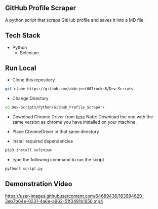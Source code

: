 ## GitHub Profile Scraper

A python script that scraps GitHub profile and saves it into a MD file.

## Tech Stack

* Python
	* Selenium

## Run Local

* Clone this repository

```bash
git clone https://github.com/abhijeet007rocks8/Dev-Scripts
```

* Change Directory

```bash
cd Dev-Scripts/Python/GitHub_Profile_Scraper/
```

* Download Chrome Driver from [here](https://sites.google.com/chromium.org/driver/)
Note: Download the one with the same version as chrome you have installed on your machine.

* Place ChromeDriver in that same directory

* Install required dependencies
```bash
pip3 install selenium
```

* type the following command to run the script
```bash
python3 script.py
```

## Demonstration Video

https://user-images.githubusercontent.com/64689436/163694620-3eb7b64e-0231-4a6e-a962-51f3491b1656.mp4
